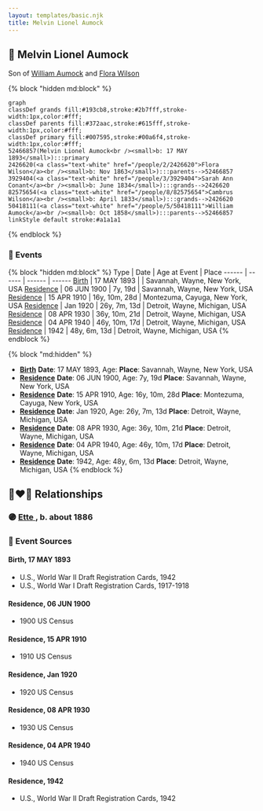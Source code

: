 ```yaml
---
layout: templates/basic.njk
title: Melvin Lionel Aumock
---
```

## 🔵 Melvin Lionel Aumock

Son of [William Aumock](/people/5/50418111) and [Flora Wilson](/people/2/2426620)

{% block "hidden md:block" %}
```mermaid
graph
classDef grands fill:#193cb8,stroke:#2b7fff,stroke-width:1px,color:#fff;
classDef parents fill:#372aac,stroke:#615fff,stroke-width:1px,color:#fff;
classDef primary fill:#007595,stroke:#00a6f4,stroke-width:1px,color:#fff;
52466857(Melvin Lionel Aumock<br /><small>b: 17 MAY 1893</small>):::primary
2426620(<a class="text-white" href="/people/2/2426620">Flora Wilson</a><br /><small>b: Nov 1863</small>):::parents-->52466857
3929404(<a class="text-white" href="/people/3/3929404">Sarah Ann Conant</a><br /><small>b: June 1834</small>):::grands-->2426620
82575654(<a class="text-white" href="/people/8/82575654">Cambrus Wilson</a><br /><small>b: April 1833</small>):::grands-->2426620
50418111(<a class="text-white" href="/people/5/50418111">William Aumock</a><br /><small>b: Oct 1858</small>):::parents-->52466857
linkStyle default stroke:#a1a1a1
```
{% endblock %}

### 📆 Events

{% block "hidden md:block" %}
Type | Date | Age at Event | Place
------ | ------ | ------ | ------
[Birth](#event-event-2) | 17 MAY 1893 |  | Savannah, Wayne, New York, USA
[Residence](#event-event-0) | 06 JUN 1900 | 7y, 19d | Savannah, Wayne, New York, USA
[Residence](#event-event-1) | 15 APR 1910 | 16y, 10m, 28d | Montezuma, Cayuga, New York, USA
[Residence](#event-event-2) | Jan 1920 | 26y, 7m, 13d | Detroit, Wayne, Michigan, USA
[Residence](#event-event-3) | 08 APR 1930 | 36y, 10m, 21d | Detroit, Wayne, Michigan, USA
[Residence](#event-event-4) | 04 APR 1940 | 46y, 10m, 17d | Detroit, Wayne, Michigan, USA
[Residence](#event-event-5) | 1942 | 48y, 6m, 13d | Detroit, Wayne, Michigan, USA
{% endblock %}

{% block "md:hidden" %}
- **[Birth](#event-event-2)**
**Date**: 17 MAY 1893, Age:
**Place**: Savannah, Wayne, New York, USA
- **[Residence](#event-event-0)**
**Date**: 06 JUN 1900, Age: 7y, 19d
**Place**: Savannah, Wayne, New York, USA
- **[Residence](#event-event-1)**
**Date**: 15 APR 1910, Age: 16y, 10m, 28d
**Place**: Montezuma, Cayuga, New York, USA
- **[Residence](#event-event-2)**
**Date**: Jan 1920, Age: 26y, 7m, 13d
**Place**: Detroit, Wayne, Michigan, USA
- **[Residence](#event-event-3)**
**Date**: 08 APR 1930, Age: 36y, 10m, 21d
**Place**: Detroit, Wayne, Michigan, USA
- **[Residence](#event-event-4)**
**Date**: 04 APR 1940, Age: 46y, 10m, 17d
**Place**: Detroit, Wayne, Michigan, USA
- **[Residence](#event-event-5)**
**Date**: 1942, Age: 48y, 6m, 13d
**Place**: Detroit, Wayne, Michigan, USA
{% endblock %}

## 👩‍❤️‍👨 Relationships

### 🟣 [Ette ](/people/5/56444908), b. about 1886

### 📰 Event Sources

#### <a id="event-event-2"></a> Birth, 17 MAY 1893
* U.S., World War II Draft Registration Cards, 1942
* U.S., World War I Draft Registration Cards, 1917-1918

#### <a id="event-event-0"></a> Residence, 06 JUN 1900
* 1900 US Census

#### <a id="event-event-1"></a> Residence, 15 APR 1910
* 1910 US Census

#### <a id="event-event-2"></a> Residence, Jan 1920
* 1920 US Census

#### <a id="event-event-3"></a> Residence, 08 APR 1930
* 1930 US Census

#### <a id="event-event-4"></a> Residence, 04 APR 1940
* 1940 US Census

#### <a id="event-event-5"></a> Residence, 1942
* U.S., World War II Draft Registration Cards, 1942